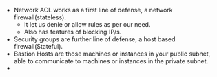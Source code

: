 * Network ACL works as a first line of defense, a network firewall(stateless).  
  * It let us denie or allow rules as per our need.
  * Also has features of blocking IP/s.
* Security groups are further line of defense, a host based firewall(Stateful).  
* Bastion Hosts are those machines or instances in your public subnet, able to communicate to machines or instances in the private subnet.  
* 
